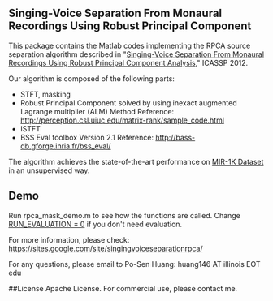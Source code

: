 ## Singing-Voice Separation From Monaural Recordings Using Robust Principal Component
This package contains the Matlab codes implementing the RPCA source separation algorithm described in
"[Singing-Voice Separation From Monaural Recordings Using Robust Principal Component Analysis](http://posenhuang.github.io/papers/RPCA_Separation_ICASSP2012.pdf)," ICASSP 2012.

Our algorithm is composed of the following parts:
- STFT, masking
- Robust Principal Component solved by using inexact augmented Lagrange multiplier (ALM) Method
   Reference: http://perception.csl.uiuc.edu/matrix-rank/sample_code.html
- ISTFT
- BSS Eval toolbox Version 2.1
   Reference: http://bass-db.gforge.inria.fr/bss_eval/

The algorithm achieves the state-of-the-art performance on [MIR-1K Dataset](https://sites.google.com/site/unvoicedsoundseparation/mir-1k) in an unsupervised way.

## Demo 
Run rpca_mask_demo.m to see how the functions are called.
Change [RUN_EVALUATION = 0](https://github.com/posenhuang/singingvoiceseparationrpca/blob/master/rpca_mask_demo.m#L32) if you don't need evaluation.

For more information, please check: https://sites.google.com/site/singingvoiceseparationrpca/

For any questions, please email to Po-Sen Huang: huang146 AT illinois EOT edu

##License
Apache License. For commercial use, please contact me.
